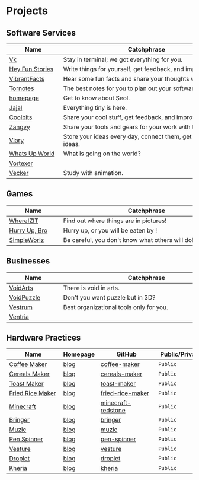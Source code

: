 # Projects

<!-- ## Tools -->
<!---->
<!-- | [Verditer](./plans/verditer.md)      | Build full software services with pure Rust. | [verditer.xyz](https://verditer.xyz)           | [verditer](https://github.com/voidsupernova/verditer)          | `Public`                                      | $0.00                                      |       | -->
<!-- | [VacuumUI](./plans/vacuumui.md)      | Modern UI Library for Verditer.              | [vacuumui.xyz](https://vacuumui.xyz)           | [vacuumui](https://github.com/voidsupernova/vacuumui)          | `Public`                                      | $0.00                                      |       | -->

## Software Services

| <div style="width: 130px">Name</div>                          | <div style="width: 450px">Catchphrase</div>                    | Homepage                                       | <div style="width: 140px">GitHub</div>                          | <div style="width:120px">Public/Private</div> | <div style="width: 100px">Domain Fee</div> | Money |
| ------------------------------------------------------------- | -------------------------------------------------------------- | ---------------------------------------------- | --------------------------------------------------------------- | --------------------------------------------- | ------------------------------------------ | ----- |
| [Vk](./plans/software-services/vk.md)                         | Stay in terminal; we got everything for you.                   | [vkshell.xyz](https://vkshell.xyz)             | [vk](https://github.com/voidsupernova/vk)                       | `Public`                                      | $0.00                                      |       |
| [Hey Fun Stories](./plans/software-services/heyfunstories.md) | Write things for yourself, get feedback, and improve.          | [heyfunstories.xyz](https://heyfunstories.xyz) | [heyfunstories](https://github.com/voidsupernova/heyfunstories) | `Later Public`                                | $0.00                                      |       |
| [VibrantFacts](./plans/software-services/vibrantfacts.md)     | Hear some fun facts and share your thoughts wiht others.       | [vibrantfacts.xyz](https://vibrantfacts.xyz)   | [vibrantfacts](https://github.com/voidsupernova/vibrantfacts)   | `Later Public`                                | $0.00                                      |       |
| [Tornotes](./plans/software-services/tornotes.md)             | The best notes for you to plan out your software services.     | [tornotes.xyz](https://tornotes.xyz)           | [tornotes](https://github.com/voidsupernova/tornotes)           | `Private`                                     | $0.00                                      |       |
| [homepage](./plans/software-services/homepage.md)             | Get to know about Seol.                                        | [voidsupernova.xyz](https://voidsupernova.xyz) | [voidsupernova.xyz](https://github.com/voidsupernova/homepage)  | `Public`                                      | $0.00                                      |       |
| [Jajal](./plans/software-services/jajal.md)                   | Everything tiny is here.                                       | [jajal.xyz](https://jajal.xyz)                 | [jajal](https://github.com/voidsupernova/zangvy)                | `Later Public`                                | $0.00                                      |       |
| [Coolbits](./plans/software-services/coolbits.md)             | Share your cool stuff, get feedback, and improve.              | [coolbits.xyz](https://coolbits.xyz)           | [coolbits](https://github.com/voidsupernova/coolbits)           | `Later Public`                                | $0.00                                      |       |
| [Zangvy](./plans/software-services/zangvy.md)                 | Share your tools and gears for your work with the public.      | [zangvy.xyz](https://zangvy.xyz)               | [zangvy](https://github.com/voidsupernova/zangvy)               | `Later Public`                                | $0.00                                      |       |
| [Viary](./plans/software-services/viary.md)                   | Store your ideas every day, connect them, get of better ideas. | [viary.xyz](https://viary.xyz)                 | [viary](https://github.com/voidsupernova/viary)                 | `Private`                                     | $0.00                                      |       |
| [Whats Up World](./plans/software-services/whatsupworld.md)   | What is going on the world?                                    | [whatsupworld.xyz](https://whatsupworld.xyz)   | [whatsupworld](https://github.com/voidsupernova/whatsupworld)   | `Private`                                     | $0.00                                      |       |
| [Vortexer](./plans/software-services/vortexer.md)             |                                                                | [vortexer.xyz](https://vortexer.xyz)           | [vortexer](https://github.com/voidsupernova/vortexer)           | `Private`                                     | $0.00                                      |       |
| [Vecker](./plans/software-services/vecker.md)                 | Study with animation.                                          | [vecker.xyz](https://vecker.xyz)               | [vecker](https://github.com/voidsupernova/vecker)               | `Private`                                     | $0.00                                      |       |

## Games

| <div style="width: 130px">Name</div>         | <div style="width: 450px">Catchphrase</div>     | Homepage                                   | <div style="width: 140px">GitHub</div>                      | <div style="width:120px">Public/Private</div> | <div style="width: 100px">Domain Fee</div> | Money |
| -------------------------------------------- | ----------------------------------------------- | ------------------------------------------ | ----------------------------------------------------------- | --------------------------------------------- | ------------------------------------------ | ----- |
| [WhereIZIT](./plans/games/whereizit.md)      | Find out where things are in pictures!          | [whereizit.xyz](https://whereizit.xyz)     | [whereizit](https://github.com/voidsupernova/whereizit)     | `Private`                                     | $0.00                                      |       |
| [Hurry Up, Bro](./plans/games/hurryupbro.md) | Hurry up, or you will be eaten by !             | [hurryupbro.xyz](https://hurryupbro.xyz)   | [hurryupbro](https://github.com/voidsupernova/hurryupbro)   | `Private`                                     | $0.00                                      |       |
| [SimpleWorlz](./plans/games/simpleworlz.md)  | Be careful, you don't know what others will do! | [simpleworlz.xyz](https://simpleworlz.xyz) | [simpleworlz](https://github.com/voidsupernova/simpleworlz) | `Private`                                     | $0.00                                      |       |

## Businesses

| <div style="width: 130px">Name</div>           | <div style="width: 450px">Catchphrase</div> | Homepage                                 | <div style="width: 140px">GitHub</div>                    | <div style="width:120px">Public/Private</div> | <div style="width: 100px">Domain Fee</div> | Money |
| ---------------------------------------------- | ------------------------------------------- | ---------------------------------------- | --------------------------------------------------------- | --------------------------------------------- | ------------------------------------------ | ----- |
| [VoidArts](./plans/businesses/voidarts.md)     | There is void in arts.                      | [voidarts.xyz](https://voidarts.xyz)     | [voidarts](https://github.com/voidsupernova/voidarts)     | `Private`                                     | $0.00                                      |       |
| [VoidPuzzle](./plans/businesses/voidpuzzle.md) | Don't you want puzzle but in 3D?            | [voidpuzzle.xyz](https://voidpuzzle.xyz) | [voidpuzzle](https://github.com/voidsupernova/voidpuzzle) | `Private`                                     | $0.00                                      |       |
| [Vestrum](./plans/businesses/vestrum.md)       | Best organizational tools only for you.     | [vestrum.xyz](https://vestrum.xyz)       | [vestrum](https://github.com/voidsupernova/vestrum)       | `Private`                                     | $0.00                                      |       |
| [Ventria](./plans/businesses/ventria.md)       |                                             | [ventria.xyz](https://ventria.xyz)       | [ventria](https://github.com/voidsupernova/ventria)       | `Private`                                     | $0.00                                      |       |

## Hardware Practices

| <div style="width: 130px">Name</div>                               | Homepage                                                      | <div style="width: 140px">GitHub</div>                                    | <div style="width:120px">Public/Private</div> | <div style="width: 100px">Domain Fee</div> | Money |
| ------------------------------------------------------------------ | ------------------------------------------------------------- | ------------------------------------------------------------------------- | --------------------------------------------- | ------------------------------------------ | ----- |
| [Coffee Maker](./plans/hardware-practices/coffee-maker.md)         | [blog](https://voidsupernova.xyz/projects/coffee-maker)       | [coffee-maker](https://github.com/voidsupernova/coffee-maker)             | `Public`                                      | $0.00                                      |       |
| [Cereals Maker](./plans/hardware-practices/cereals-maker.md)       | [blog](https://voidsupernova.xyz/projects/cereals-maker)      | [cereals-maker](https://github.com/voidsupernova/cereals-maker)           | `Public`                                      | $0.00                                      |       |
| [Toast Maker](./plans/hardware-practices/toast-maker.md)           | [blog](https://voidsupernova.xyz/projects/toast-maker)        | [toast-maker](https://github.com/voidsupernova/toast-maker)               | `Public`                                      | $0.00                                      |       |
| [Fried Rice Maker](./plans/hardware-practices/fried-rice-maker.md) | [blog](https://voidsupernova.xyz/projects/fried-rice-maker)   | [fried-rice-maker](https://github.com/voidsupernova/fried-rice-maker)     | `Public`                                      | $0.00                                      |       |
| [Minecraft](./plans/hardware-practices/minecraft.md)               | [blog](https://voidsupernova.xyz/projects/minecraft-redstone) | [minecraft-redstone](https://github.com/voidsupernova/minecraft-redstone) | `Public`                                      | $0.00                                      |       |
| [Bringer](./plans/hardware-practices/bringer.md)                   | [blog](https://voidsupernova.xyz/projects/bringer)            | [bringer](https://github.com/voidsupernova/bringer)                       | `Public`                                      | $0.00                                      |       |
| [Muzic](./plans/hardware-practices/muzic.md)                       | [blog](https://voidsupernova.xyz/projects/muzic)              | [muzic](https://github.com/voidsupernova/muzic)                           | `Public`                                      | $0.00                                      |       |
| [Pen Spinner](./plans/hardware-practices/pen-spinner.md)           | [blog](https://voidsupernova.xyz/projects/pen-spinner)        | [pen-spinner](https://github.com/voidsupernova/pen-spinner)               | `Public`                                      | $0.00                                      |       |
| [Vesture](./plans/hardware-practices/vesture.md)                   | [blog](https://voidsupernova.xyz/projects/vesture)            | [vesture](https://github.com/voidsupernova/vesture)                       | `Public`                                      | $0.00                                      |       |
| [Droplet](./plans/hardware-practices/droplet.md)                   | [blog](https://voidsupernova.xyz/projects/droplet)            | [droplet](https://github.com/voidsupernova/droplet)                       | `Public`                                      | $0.00                                      |       |
| [Kheria](./plans/hardware-practices/kheria.md)                     | [blog](https://voidsupernova.xyz/projects/kheria)             | [kheria](https://github.com/voidsupernova/kheria)                         | `Public`                                      | $0.00                                      |       |

